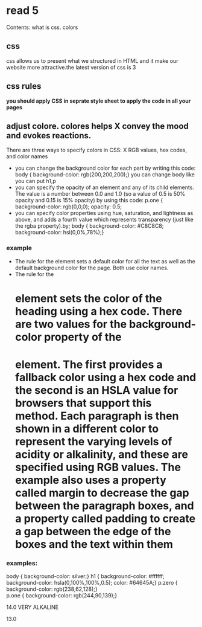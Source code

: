 # read 5
Contents:
what is css.
colors 
## css 
css allows us to present what we structured in HTML and it make our website more attractive.the latest version of css is 3
## css rules
**you should apply CSS in seprate style sheet to apply the code in all your pages**

## adjust colore. colores helps  X convey the mood and evokes reactions.
There are three ways to specify colors in CSS:             X RGB values, hex codes, and color names

* you can change the background color for each part by writing this code: body { background-color: rgb(200,200,200);}
 you can change body like you can put h1,p
*  you can specify the opacity of an element and any of its child elements. The value is a number between 0.0 and 1.0 (so a value of 0.5 is 50% opacity and 0.15 is 15% opacity) by using this code:
p.one { background-color: rgb(0,0,0); opacity: 0.5;
* you can specify color properties using hue, saturation, and lightness as above, and adds a fourth value which represents transparency (just like the rgba property).by;
body { background-color: #C8C8C8; background-color: hsl(0,0%,78%);} 
### example
* The rule for the <body> element sets a default color for all the text as well as the default background color for the page. Both use color names.
* The rule for the <h1> element sets the color of the heading using a hex code. There are two values for the background-color property of the <h1> element. The first provides a fallback color using a hex code and the second is an HSLA value for browsers that support this method.
Each paragraph is then shown in a different color to represent the varying levels of acidity or alkalinity, and these are specified using RGB values.
**The example also uses a property called margin to decrease the gap between the paragraph boxes, and a property called padding to create a gap between the edge of the boxes and the text within them** 
 ### examples:
  body {    background-color: silver;}
  h1 {    background-color: #ffffff;    background-color: hsla(0,100%,100%,0.5);    color: #64645A;}
   p.zero {    background-color: rgb(238,62,128);}  
   p.one {    background-color: rgb(244,90,139);}
   <p class="fourteen">14.0 VERY ALKALINE</p> 
   <p class="thirteen">13.0</p
